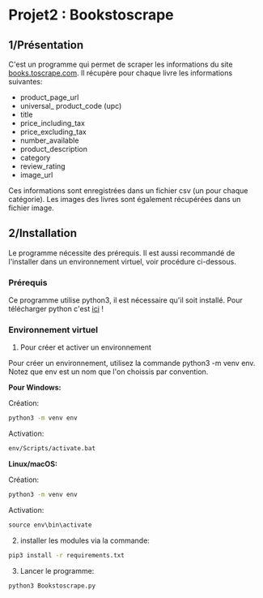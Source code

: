 # Projet2 : Bookstoscrape

## 1/Présentation

C'est un programme qui permet de scraper les informations du site [books.toscrape.com](http://books.toscrape.com/). Il récupère pour chaque livre les informations suivantes:
- product_page_url
- universal_ product_code (upc)
- title
- price_including_tax
- price_excluding_tax
- number_available
- product_description
- category
- review_rating
- image_url

Ces informations sont enregistrées dans un fichier csv (un pour chaque catégorie). Les images des livres sont également récupérées dans un fichier image. 

## 2/Installation

Le programme nécessite des prérequis. Il est aussi recommandé de l'installer dans un environnement virtuel, voir procédure ci-dessous.

### Prérequis

Ce programme utilise python3, il est nécessaire qu'il soit installé.
Pour télécharger python c'est [ici](https://www.python.org/downloads/) !


### Environnement virtuel

1. Pour créer et activer un environnement

Pour créer un environnement, 
utilisez la commande python3 -m venv env.
Notez que env est un nom que l'on choissis par convention.

**Pour Windows:**

Création:
	
```cmd
python3 -m venv env
```
Activation:
```cmd
env/Scripts/activate.bat
```	

**Linux/macOS:**

Création:
	
```cmd
python3 -m venv env
```
Activation:
```cmd
source env\bin\activate
```

2. installer les modules via la commande:
```cmd
pip3 install -r requirements.txt
```

3. Lancer le programme:
```cmd
python3 Bookstoscrape.py
```

	

